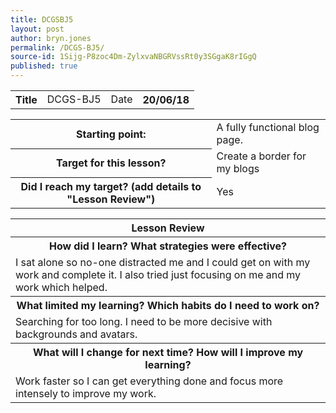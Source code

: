 ```yaml
---
title: DCGSBJ5
layout: post
author: bryn.jones
permalink: /DCGS-BJ5/
source-id: 1Sijg-P8zoc4Dm-ZylxvaNBGRVssRt0y3SGgaK8rIGgQ
published: true
---
```

<table>
  <tr>
    <th>Title</th>
    <td>DCGS-BJ5</td>
    <td>Date</td>
    <th>20/06/18</th>
  </tr>
</table>


<table>
  <tr>
    <th>Starting point:</th>
    <td>A fully functional blog page.</td>
  </tr>
  <tr>
    <th>Target for this lesson?</th>
    <td>Create a border for my blogs</td>
  </tr>
  <tr>
    <th>Did I reach my target? (add details to "Lesson Review")</th>
    <td>Yes </td>
  </tr>
</table>


<table>
  <tr>
    <th>Lesson Review</th>
  </tr>
  <tr>
    <th>How did I learn? What strategies were effective? </th>
  </tr>
  <tr>
    <td>I sat alone so no-one distracted me and I could get on with my work and complete it. I also tried just focusing on me and my work which helped.</td>
  </tr>
  <tr>
    <th>What limited my learning? Which habits do I need to work on? </th>
  </tr>
  <tr>
    <td>Searching for too long. I need to be more decisive with backgrounds and avatars.</td>
  </tr>
  <tr>
    <th>What will I change for next time? How will I improve my learning?</th>
  </tr>
  <tr>
    <td>Work faster so I can get everything done and focus more intensely to improve my work.</td>
  </tr>
</table>


